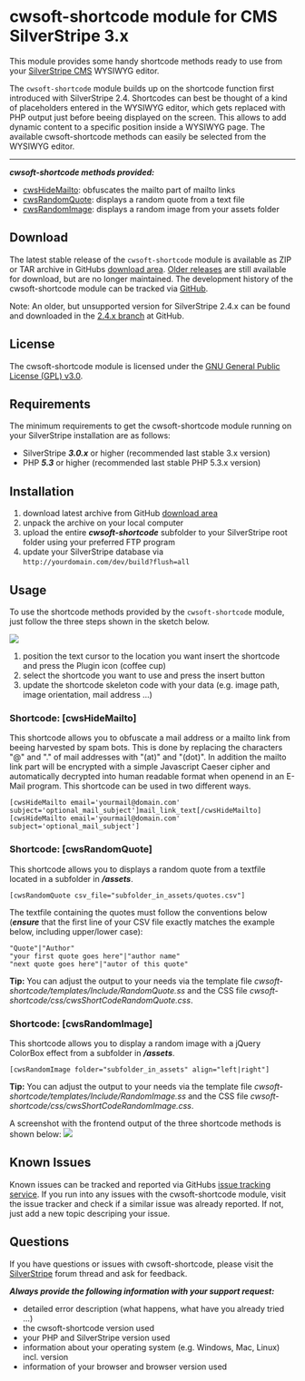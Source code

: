# cwsoft-shortcode module for CMS SilverStripe 3.x
This module provides some handy shortcode methods ready to use from your [SilverStripe CMS](http://silverstripe.org) WYSIWYG editor.

The `cwsoft-shortcode` module builds up on the shortcode function first introduced with SilverStripe 2.4. Shortcodes can best be thought of a kind of placeholders entered in the WYSIWYG editor, which gets replaced with PHP output just before beeing displayed on the screen. This allows to add dynamic content to a specific position inside a WYSIWYG page. The available cwsoft-shortcode methods can easily be selected from the WYSIWYG editor.

----------------------------------------
***cwsoft-shortcode methods provided:***

- [cwsHideMailto](https://github.com/cwsoft/silverstripe-cwsoft-shortcode#shortcode-cwshidemailto): obfuscates the mailto part of mailto links
- [cwsRandomQuote](https://github.com/cwsoft/silverstripe-cwsoft-shortcode#shortcode-cwsrandomquote): displays a random quote from a text file
- [cwsRandomImage](https://github.com/cwsoft/silverstripe-cwsoft-shortcode#shortcode-cwsrandomimage): displays a random image from your assets folder

## Download
The latest stable release of the `cwsoft-shortcode` module is available as ZIP or TAR archive in GitHubs [download area](https://github.com/cwsoft/silverstripe-cwsoft-shortcode/downloads). [Older releases](https://github.com/cwsoft/silverstripe-cwsoft-shortcode/tags) are still available for download, but are no longer maintained. The development history of the cwsoft-shortcode module can be tracked via [GitHub](https://github.com/cwsoft/silverstripe-cwsoft-shortcode/commits/master).

Note: An older, but unsupported version for SilverStripe 2.4.x can be found and downloaded in the [2.4.x branch](https://github.com/cwsoft/silverstripe-cwsoft-shortcode/tree/2.4.x) at GitHub.

## License
The cwsoft-shortcode module is licensed under the [GNU General Public License (GPL) v3.0](http://www.gnu.org/licenses/gpl-3.0.html).

## Requirements
The minimum requirements to get the cwsoft-shortcode module running on your SilverStripe installation are as follows:

- SilverStripe ***3.0.x*** or higher (recommended last stable 3.x version)
- PHP ***5.3*** or higher (recommended last stable PHP 5.3.x version)

## Installation
1. download latest archive from GitHub [download area](https://github.com/cwsoft/silverstripe-cwsoft-shortcode/downloads)
2. unpack the archive on your local computer
3. upload the entire ***cwsoft-shortcode*** subfolder to your SilverStripe root folder using your preferred FTP program
4. update your SilverStripe database via `http://yourdomain.com/dev/build?flush=all`

## Usage
To use the shortcode methods provided by the `cwsoft-shortcode` module, just follow the three steps shown in the sketch below.

![](https://github.com/cwsoft/silverstripe-cwsoft-shortcode/raw/master/.screenshots/cwsoft-shortcode-backend.png) 

1. position the text cursor to the location you want insert the shortcode and press the Plugin icon (coffee cup)
2. select the shortcode you want to use and press the insert button
3. update the shortcode skeleton code with your data (e.g. image path, image orientation, mail address ...)

### Shortcode: [cwsHideMailto]
This shortcode allows you to obfuscate a mail address or a mailto link from beeing harvested by spam bots. This is done by replacing the characters "@" and "." of mail addresses with "(at)" and "(dot)". In addition the mailto link part will be encrypted with a simple Javascript Caeser cipher and automatically decrypted into human readable format when openend in an E-Mail program. This shortcode can be used in two different ways.

	[cwsHideMailto email='yourmail@domain.com' subject='optional_mail_subject']mail_link_text[/cwsHideMailto]
	[cwsHideMailto email='yourmail@domain.com' subject='optional_mail_subject']

### Shortcode: [cwsRandomQuote]
This shortcode allows you to displays a random quote from a textfile located in a subfolder in ***/assets***.

	[cwsRandomQuote csv_file="subfolder_in_assets/quotes.csv"]

The textfile containing the quotes must follow the conventions below (***ensure*** that the first line of your CSV file exactly matches the example below, including upper/lower case):

	"Quote"|"Author"
	"your first quote goes here"|"author name"
	"next quote goes here"|"autor of this quote"
	
**Tip:** You can adjust the output to your needs via the template file *cwsoft-shortcode/templates/Include/RandomQuote.ss* and the CSS file *cwsoft-shortcode/css/cwsShortCodeRandomQuote.css*.

### Shortcode: [cwsRandomImage]
This shortcode allows you to display a random image with a jQuery ColorBox effect from a subfolder in ***/assets***.

	[cwsRandomImage folder="subfolder_in_assets" align="left|right"]

**Tip:** You can adjust the output to your needs via the template file *cwsoft-shortcode/templates/Include/RandomImage.ss* and the CSS file *cwsoft-shortcode/css/cwsShortCodeRandomImage.css*.

A screenshot with the frontend output of the three shortcode methods is shown below:
![](https://github.com/cwsoft/silverstripe-cwsoft-shortcode/raw/master/.screenshots/cwsoft-shortcode-frontend.png) 

## Known Issues
Known issues can be tracked and reported via GitHubs [issue tracking service](https://github.com/cwsoft/silverstripe-cwsoft-shortcode/issues). If you run into any issues with the cwsoft-shortcode module, visit the issue tracker and check if a similar issue was already reported. If not, just add a new topic descriping your issue.

## Questions
If you have questions or issues with cwsoft-shortcode, please visit the [SilverStripe](http://www.silverstripe.org/all-other-modules/show/20737) forum thread and ask for feedback.

***Always provide the following information with your support request:***

 - detailed error description (what happens, what have you already tried ...)
 - the cwsoft-shortcode version used
 - your PHP and SilverStripe version used
 - information about your operating system (e.g. Windows, Mac, Linux) incl. version
 - information of your browser and browser version used
